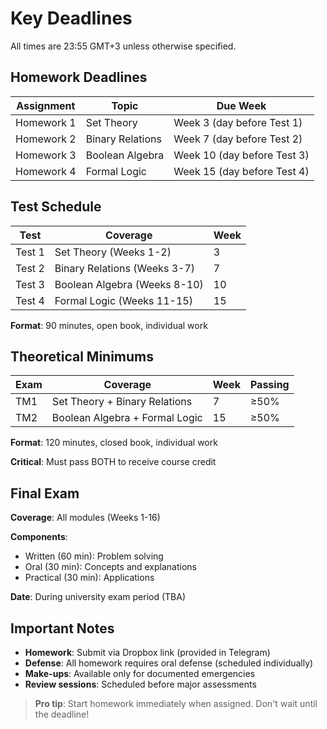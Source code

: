 # Key Deadlines

All times are 23:55 GMT+3 unless otherwise specified.

## Homework Deadlines

| Assignment | Topic | Due Week |
|------------|-------|----------|
| Homework 1 | Set Theory | Week 3 (day before Test 1) |
| Homework 2 | Binary Relations | Week 7 (day before Test 2) |
| Homework 3 | Boolean Algebra | Week 10 (day before Test 3) |
| Homework 4 | Formal Logic | Week 15 (day before Test 4) |

## Test Schedule

| Test | Coverage | Week |
|------|----------|------|
| Test 1 | Set Theory (Weeks 1-2) | 3 |
| Test 2 | Binary Relations (Weeks 3-7) | 7 |
| Test 3 | Boolean Algebra (Weeks 8-10) | 10 |
| Test 4 | Formal Logic (Weeks 11-15) | 15 |

**Format**: 90 minutes, open book, individual work

## Theoretical Minimums

| Exam | Coverage | Week | Passing |
|------|----------|------|---------|
| TM1 | Set Theory + Binary Relations | 7 | ≥50% |
| TM2 | Boolean Algebra + Formal Logic | 15 | ≥50% |

**Format**: 120 minutes, closed book, individual work

**Critical**: Must pass BOTH to receive course credit

## Final Exam

**Coverage**: All modules (Weeks 1-16)

**Components**:

- Written (60 min): Problem solving
- Oral (30 min): Concepts and explanations
- Practical (30 min): Applications

**Date**: During university exam period (TBA)

## Important Notes

- **Homework**: Submit via Dropbox link (provided in Telegram)
- **Defense**: All homework requires oral defense (scheduled individually)
- **Make-ups**: Available only for documented emergencies
- **Review sessions**: Scheduled before major assessments

> **Pro tip**: Start homework immediately when assigned. Don't wait until the deadline!
